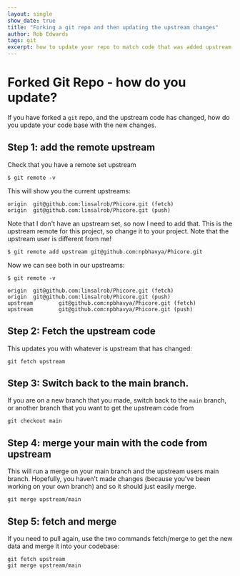 ```yaml
---
layout: single
show_date: true
title: "Forking a git repo and then updating the upstream changes"
author: Rob Edwards
tags: git
excerpt: how to update your repo to match code that was added upstream
---
```



# Forked Git Repo - how do you update?

If you have forked a `git` repo, and the upstream code has changed, how do you update your code base with the new changes.

## Step 1: add the remote upstream

Check that you have a remote set upstream

```
$ git remote -v                                                                                                               
```

This will show you the current upstreams:

```
origin  git@github.com:linsalrob/Phicore.git (fetch)                                                                                                                   
origin  git@github.com:linsalrob/Phicore.git (push)                                                                                                                    
```

Note that I don't have an upstream set, so now I need to add that. This is the upstream remote for this project, so change it to your project. Note that the upstream user is different from me!

```
$ git remote add upstream git@github.com:npbhavya/Phicore.git                                                                 
```

Now we can see both in our upstreams:

```
$ git remote -v

origin  git@github.com:linsalrob/Phicore.git (fetch)                                                                                                                   
origin  git@github.com:linsalrob/Phicore.git (push)
upstream        git@github.com:npbhavya/Phicore.git (fetch)
upstream        git@github.com:npbhavya/Phicore.git (push)
```

## Step 2: Fetch the upstream code

This updates you with whatever is upstream that has changed:

```
git fetch upstream
```

## Step 3: Switch back to the main branch.

If you are on a new branch that you made, switch back to the `main` branch, or another branch that you want to get the upstream code from

```
git checkout main
```

## Step 4: merge your main with the code from upstream

This will run a merge on your main branch and the upstream users main branch. Hopefully, you haven't made changes (because you've been working on your own branch) and so it should just easily merge.

```
git merge upstream/main
```

## Step 5: fetch and merge

If you need to pull again, use the two commands fetch/merge to get the new data and merge it into your codebase:

```
git fetch upstream
git merge upstream/main
```


